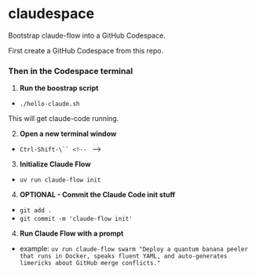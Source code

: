 # claudespace
Bootstrap claude-flow into a GitHub Codespace.

First create a GitHub Codespace from this repo.

### Then in the Codespace terminal

1. **Run the boostrap script**
 - `./hello-claude.sh`

This will get claude-code running.

2. **Open a new terminal window**
 - `Ctrl-Shift-\`` <!-- ` -->

3. **Initialize Claude Flow**
 - `uv run claude-flow init`

4. **OPTIONAL - Commit the Claude Code init stuff**
 - `git add .`
 - `git commit -m 'claude-flow init'`

4. **Run Claude Flow with a prompt**
 - example: `uv run claude-flow swarm "Deploy a quantum banana peeler that runs in Docker, speaks fluent YAML, and auto-generates limericks about GitHub merge conflicts."`
